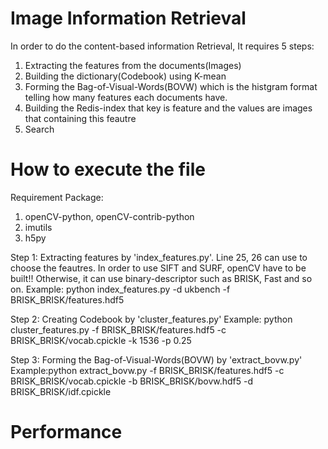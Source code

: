 # Image Information Retrieval

In order to do the content-based information Retrieval, It requires 5 steps:
1. Extracting the features from the documents(Images)
2. Building the dictionary(Codebook) using K-mean
3. Forming the Bag-of-Visual-Words(BOVW) which is the histgram format telling
how many features each documents have.
4. Building the Redis-index that key is feature and the values are images that
containing this feautre
5. Search

# How to execute the file
Requirement Package:
1. openCV-python, openCV-contrib-python
2. imutils
3. h5py


Step 1: Extracting features by 'index_features.py'.
Line 25, 26 can use to choose the feautres. In order to use SIFT and SURF,
openCV have to be built!! Otherwise, it can use binary-descriptor such as
BRISK, Fast and so on.
Example: python index_features.py -d ukbench -f BRISK_BRISK/features.hdf5

Step 2: Creating Codebook by 'cluster_features.py'
Example: python cluster_features.py -f BRISK_BRISK/features.hdf5
-c BRISK_BRISK/vocab.cpickle -k 1536 -p 0.25

Step 3: Forming the Bag-of-Visual-Words(BOVW) by 'extract_bovw.py'
Example:python extract_bovw.py -f BRISK_BRISK/features.hdf5
-c BRISK_BRISK/vocab.cpickle -b BRISK_BRISK/bovw.hdf5 -d BRISK_BRISK/idf.cpickle

# Performance
